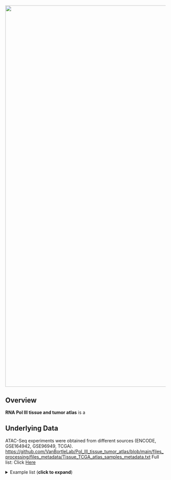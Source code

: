 
 # <img src="logo_header.png" width="1200px">

## Overview

**RNA Pol III tissue and tumor atlas** is a 




## Underlying Data

ATAC-Seq experiments were obtained from different sources (ENCODE, GSE164942, GSE96949, TCGA). 
https://github.com/VanBortleLab/Pol_III_tissue_tumor_atlas/blob/main/files_processing/files_metadata/Tissue_TCGA_atlas_samples_metadata.txt
Full list: Click [Here](https://github.com/VanBortleLab/Pol_III_tissue_tumor_atlas/blob/main/files_processing/files_metadata/Tissue_TCGA_atlas_samples_metadata.txt)

<details><summary>Example list (<b>click to expand</b>) </summary>
 
| Data_Reference                                                           | Data_Origin | SRR_Sample | File_Accession | Experiment_Accession | Paired       | Nature |
|--------------------------------------------------------------------------|-------------|------------|----------------|----------------------|--------------|--------|
| ENCSR204SMO.heart_right_ventricle.1_1_1                                  | ENCODE      | SRR14102914 | ENCFF545CXV    | ENCSR204SMO          | paired-ended | fastq |
| ENCSR600ZHS.left_colon.1_1_2                                             | ENCODE      | SRR14107548 | ENCFF250QRP    | ENCSR600ZHS          | paired-ended | fastq |
| ENCSR670REK.gastroesophageal_sphincter.1_1_1                             | ENCODE      | SRR14107835 | ENCFF812DSG    | ENCSR670REK          | paired-ended | fastq |
| ENCSR017RQC.Peyers_patch.1_1_1                                           | ENCODE      | SRR14305118 | ENCFF272PIN    | ENCSR017RQC          | paired-ended | fastq |
| ENCSR685ZMP.right_lobe_of_liver.1_1_2                                    | ENCODE      | SRR14107867 | ENCFF450VXM    | ENCSR685ZMP          | paired-ended | fastq |
| ENCSR542RNG.adrenal_gland.1_1_1                                          | ENCODE      | SRR14105636 | ENCFF915NRF    | ENCSR542RNG          | paired-ended | fastq |
| ENCSR836FIL.right_lobe_of_liver.1_2_1                                    | ENCODE      | SRR14104225 | ENCFF395QVN    | ENCSR836FIL          | paired-ended | fastq |
| ENCSR212LAZ.fallopian_tube.1_1_2                                         | ENCODE      | SRR14102989 | ENCFF517NJC    | ENCSR212LAZ          | paired-ended | fastq |
| ENCSR062SVK.right_atrium_auricular_region.1_1_1                          | ENCODE      | SRR10388415 | ENCFF138HVL    | ENCSR062SVK          | paired-ended | fastq |
| ENCSR584AXZ.coronary_artery.1_1_1                                        | ENCODE      | SRR14305353 | ENCFF049NKX    | ENCSR584AXZ          | paired-ended | fastq |
| ATAC_brain_anterior_cingulate_cortex_Neuronal_female_age_22_untreated_1_1_1    | GSE96949    | SRR5367812  |                |                      | paired-ended | fastq |
| ATAC_brain_anterior_cingulate_cortex_Neuronal_male_age_19_untreated_1_1_1      | GSE96949    | SRR5367719  |                |                      | paired-ended | fastq |
| ATAC_brain_anterior_cingulate_cortex_Neuronal_male_age_20_untreated_1_1_1      | GSE96949    | SRR5367767  |                |                      | paired-ended | fastq |
| ATAC_brain_anterior_cingulate_cortex_Neuronal_male_age_22_untreated_1_1_1      | GSE96949    | SRR5367743  |                |                      | paired-ended | fastq |
| ATAC_brain_anterior_cingulate_cortex_Neuronal_male_age_28_untreated_1_1_1      | GSE96949    | SRR5367790  |                |                      | paired-ended | fastq |
| ATAC_brain_anterior_cingulate_cortex_NonNeuronal_female_age_22_untreated_1_1_1 | GSE96949    | SRR5367799  |                |                      | paired-ended | fastq |
| ATAC_brain_anterior_cingulate_cortex_NonNeuronal_male_age_19_untreated_1_1_1   | GSE96949    | SRR5367708  |                |                      | paired-ended | fastq |
| ATAC_brain_anterior_cingulate_cortex_NonNeuronal_male_age_20_untreated_1_1_1   | GSE96949    | SRR5367755  |                |                      | paired-ended | fastq |
| ATAC_brain_anterior_cingulate_cortex_NonNeuronal_male_age_22_untreated_1_1_1   | GSE96949    | SRR5367730  |                |                      | paired-ended | fastq |
| ATAC_brain_anterior_cingulate_cortex_NonNeuronal_male_age_28_untreated_1_1_1   | GSE96949    | SRR5367779  |                |                      | paired-ended | fastq |
| ATAC_brain_basal_amygdala_Neuronal_female_age_22_untreated_1_1_1               | GSE96949    | SRR5367813  |                |                      | paired-ended | fastq |
| Liver_male_54_684B_1                                                         | GSE164942   | SRR13439635 |                |                      | paired-ended | fastq |
| Liver_male_16_786_2                                                          | GSE164942   | SRR13439633 |                |                      | paired-ended | fastq |
| Liver_male_54_684B_3                                                         | GSE164942   | SRR13439636 |                |                      | paired-ended | fastq |
| Liver_male_54_684B_4                                                         | GSE164942   | SRR13439634 |                |                      | paired-ended | fastq |
| Liver_male_16_786_5                                                          | GSE164942   | SRR13439631 |                |                      | paired-ended | fastq |
| Liver_male_16_786_6                                                          | GSE164942   | SRR13439632 |                |                      | paired-ended | fastq |
| Liver_male_16_794_7                                                          | GSE164942   | SRR13439637 |                |                      | paired-ended | fastq |
| Liver_male_16_794_8                                                          | GSE164942   | SRR13439639 |                |                      | paired-ended | fastq |
| Liver_male_16_794_9                                                          | GSE164942   | SRR13439638 |                |                      | paired-ended | fastq |
| Liver_male_50_795_10                                                         | GSE164942   | SRR13439641 |                |                      | paired-ended | fastq |
| Liver_male_50_795_11                                                         | GSE164942   | SRR13439640 |                |                      | paired-ended | fastq |
| TCGA-AP-A051-01A                                                             | TCGA        |            |                |                      |              | bam |
| TCGA-NH-A50V-01B                                                             | TCGA        |            |                |                      |              | bam |
| TCGA-AA-A010-01A                                                             | TCGA        |            |                |                      |              | bam |
| TCGA-06-A6S1-01A                                                             | TCGA        |            |                |                      |              | bam |
| TCGA-MP-A4TF-01A                                                             | TCGA        |            |                |                      |              | bam |
| TCGA-44-A47F-01A                                                             | TCGA        |            |                |                      |              | bam |
| TCGA-RM-A68W-01A                                                             | TCGA        |            |                |                      |              | bam |
| TCGA-AY-A8YK-01A                                                             | TCGA        |            |                |                      |              | bam |
| TCGA-NH-A6GC-01A                                                             | TCGA        |            |                |                      |              | bam |
| TCGA-BR-A4IY-01A                                                             | TCGA        |            |                |                      |              | bam |
| TCGA-BH-A1EV-01A                                                             | TCGA        |            |                |                      |              | bam |

</details>
